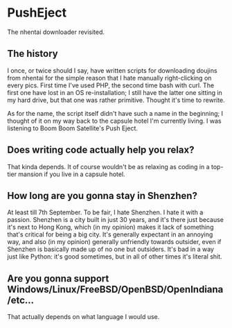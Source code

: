 # PushEject
The nhentai downloader revisited.

## The history
I once, or twice should I say, have written scripts for downloading doujins
from nhentai for the simple reason that I hate manually right-clicking on
every pics. First time I've used PHP, the second time bash with curl. The
first one have lost in an OS re-installation; I still have the latter one
sitting in my hard drive, but that one was rather primitive. Thought it's
time to rewrite.

As for the name, the script itself didn't have such a name in the beginning;
I thought of it on my way back to the capsule hotel I'm currently living.
I was listening to Boom Boom Satellite's Push Eject.

## Does writing code actually help you relax?
That kinda depends. It of course wouldn't be as relaxing as coding in a top-tier
mansion if you live in a capsule hotel.

## How long are you gonna stay in Shenzhen?
At least till 7th September. To be fair, I hate Shenzhen. I hate it with a
passion. Shenzhen is a city built in just 30 years, and it's there just
because it's next to Hong Kong, which (in my opinion) makes it lack of
something that's critical for being a big city. It's generally expectant
in an annoying way, and also (in my opinion) generally unfriendly towards
outsider, even if Shenzhen is basically made up of no one but outsiders.
It's bad in a way just like Python: it's good sometimes, but in all of other
times it's literal shit.

## Are you gonna support Windows/Linux/FreeBSD/OpenBSD/OpenIndiana/etc...
That actually depends on what language I would use.
